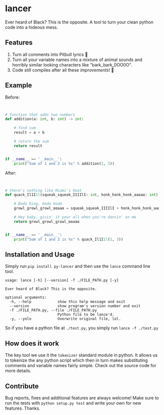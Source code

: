 # lancer
Ever heard of Black? This is the opposite.
A tool to turn your clean python code into a hideous mess.

## Features
1. Turn all comments into Pitbull lyrics 💃
2. Turn all your variable names into a mixture of animal sounds and horribly similar looking characters like "bark_bark_0OO0O".
3. Code still compiles after all these _improvements_! 👷


## Example
Before:
```python


# function that adds two numbers
def addition(a: int, b: int) -> int:

    # find sum
    result = a + b

    # return the sum
    return result


if __name__ == '__main__':
    print("Sum of 1 and 3 is %s" % addition(1, 3))

```

After:
```python


# there's nothing like Miami's heat
def quack_Il1Ι1l(squeak_squeak_IIΙΙlI: int, honk_honk_honk_aaαaα: int) -> int:

    # Bada bing, bada boom
    growl_growl_growl_ααaaα = squeak_squeak_IIΙΙlI + honk_honk_honk_aaαaα

    # Hey baby, givin' it your all when you're dancin' on me
    return growl_growl_growl_ααaaα


if __name__ == '__main__':
    print("Sum of 1 and 3 is %s" % quack_Il1Ι1l(1, 3))

```

## Installation and Usage
Simply run `pip install py-lancer` and then use the `lance` command line tool.

```
usage: lance [-h] [--version] -f ./FILE_PATH.py [-y]

Ever heard of Black? This is the opposite.

optional arguments:
  -h, --help            show this help message and exit
  --version             show program's version number and exit
  -f ./FILE_PATH.py, --file ./FILE_PATH.py
                        Python file to be lance'd.
  -y, --yolo            Overwrite original file, lol.
```

So if you have a python file at `./test.py`, you simply run `lance -f ./test.py`

## How does it work
The key tool we use it the `tokenizer` standard module in python. It allows us to tokenize the any python script which then in turn makes substituting comments and variable names fairly simple.
Check out the source code for more details. 

## Contribute
Bug reports, fixes and additional features are always welcome! Make sure to run the tests with `python setup.py test` and write your own for new features. Thanks.
